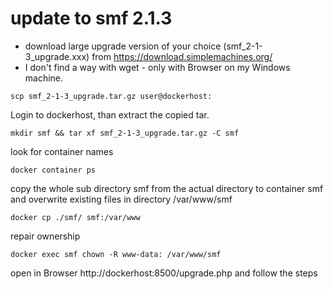 # update to smf 2.1.3
* download large upgrade version of your choice (smf_2-1-3_upgrade.xxx) from https://download.simplemachines.org/ 
* I don't find a way with wget - only with Browser on my Windows machine.
```
scp smf_2-1-3_upgrade.tar.gz user@dockerhost:
```
Login to dockerhost, than extract the copied tar. 
```
mkdir smf && tar xf smf_2-1-3_upgrade.tar.gz -C smf
```
look for container names 
```
docker container ps
```
copy the whole sub directory smf from the actual directory to container smf and overwrite existing files in directory /var/www/smf
```
docker cp ./smf/ smf:/var/www
```
repair ownership 
```
docker exec smf chown -R www-data: /var/www/smf
```
open in Browser http://dockerhost:8500/upgrade.php and follow the steps
